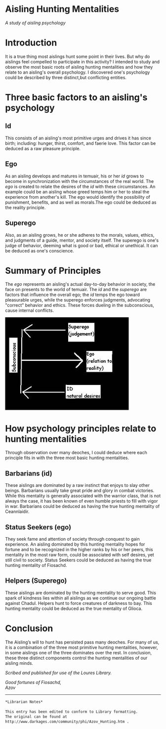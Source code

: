 # Aisling Hunting Mentalities

_A study of aisling psychology_

# Introduction

It is a true thing most aislings hunt some point in their lives. But why do
aislings feel compelled to participate in this activity? I intended to study
and observe the most basic roots of aisling hunting mentalities and how they
relate to an aisling's overall psychology. I discovered one's psychology could
be described by three distinct,but conflicting entities.

# Three basic factors to an aisling's psychology

## Id

This consists of an aisling's most primitive urges and drives it has since
birth; including: hunger, thirst, comfort, and faerie love. This factor can be
deduced as a raw pleasure principle.

## Ego

As an aisling develops and matures in temuair, his or her _id_ grows to become
in synchronization with the circumstances of the real world. The _ego_ is
created to relate the desires of the _id_ with these circumstances. An example
could be an aisling whose greed temps him or her to steal the experience from
another's kill. The ego would identify the possibility of punishment, benefits,
and as well as morals.The ego could be deduced as the reality principle.

## Superego

Also, as an aisling grows, he or she adheres to the morals, values, ethics, and
judgments of a guide, mentor, and society itself. The superego is one's judge
of behavior, deeming what is good or bad, ethical or unethical. It can be
deduced as one's conscience.

# Summary of Principles

The _ego_ represents an aisling's actual day-to-day behavior in society, the
face on presents to the world of temuair. The _id_ and the _superego_ are
factors that influence the overall ego; the _id_ temps the ego toward
pleasurable urges, while the superego enforces judgments, advocating "correct"
behavior and ethics. These forces dueling in the subconscious, cause internal
conflicts.  

![Diagram of mentalities](images/Azov-Aisling-Mentalities.png)  

# How psychology principles relate to hunting mentalities

Through observation over many deoches, I could deduce where each principle fits
in with the three most basic hunting mentalities.

## Barbarians (id)

These aislings are dominated by a raw instinct that enjoys to slay other
beings. Barbarians usually take great pride and glory in combat victories.
While this mentality is generally associated with the warrior class, that is
not always the case, it has been known of even humble priests to fill with
vigor in war. Barbarians could be deduced as having the true hunting mentality
of Ceannlaidir.

## Status Seekers (ego)

They seek fame and attention of society through conquest to gain experience. An
aisling dominated by this hunting mentality hopes for fortune and to be
recognized in the higher ranks by his or her peers, this mentality in the most
raw form, could be associated with self desires, yet still civil to society.
Status Seekers could be deduced as having the true hunting mentality of
Fiosachd.

## Helpers (Superego)

These aislings are dominated by the hunting mentality to serve good. This spark
of kindness lies within all aislings as we continue our ongoing battle against
Chadul. Helpers hunt to force creatures of darkness to bay. This hunting
mentality could be deduced as the true mentality of Glioca.

# Conclusion

The Aisling’s will to hunt has persisted pass many deoches. For many of us, it
is a combination of the three most primitive hunting mentalities, however, in
some aislings one of the three dominates over the rest. In conclusion, these
three distinct components control the hunting mentalities of our aisling minds.

_Scribed and published for use of the Loures Library._

_Good fortunes of Fiosachd,_  
_Azov_

***

```
*Librarian Notes*

This entry has been edited to conform to Library formatting.
The original can be found at http://www.darkages.com/community/phi/Azov_Hunting.htm .
```
